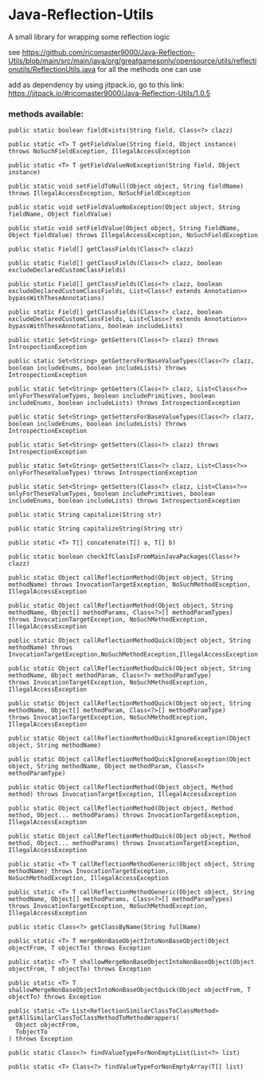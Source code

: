 # Java-Reflection-Utils
A small library for wrapping some reflection logic

see https://github.com/ricomaster9000/Java-Reflection-Utils/blob/main/src/main/java/org/greatgamesonly/opensource/utils/reflectionutils/ReflectionUtils.java for all the methods one can use

add as dependency by using jitpack.io, go to this link: https://jitpack.io/#ricomaster9000/Java-Reflection-Utils/1.0.5

### methods available:

    public static boolean fieldExists(String field, Class<?> clazz)

    public static <T> T getFieldValue(String field, Object instance) throws NoSuchFieldException, IllegalAccessException

    public static <T> T getFieldValueNoException(String field, Object instance)

    public static void setFieldToNull(Object object, String fieldName) throws IllegalAccessException, NoSuchFieldException

    public static void setFieldValueNoException(Object object, String fieldName, Object fieldValue)

    public static void setFieldValue(Object object, String fieldName, Object fieldValue) throws IllegalAccessException, NoSuchFieldException

    public static Field[] getClassFields(Class<?> clazz)

    public static Field[] getClassFields(Class<?> clazz, boolean excludeDeclaredCustomClassFields)

    public static Field[] getClassFields(Class<?> clazz, boolean excludeDeclaredCustomClassFields, List<Class<? extends Annotation>> 
    bypassWithTheseAnnotations)

    public static Field[] getClassFields(Class<?> clazz, boolean excludeDeclaredCustomClassFields, List<Class<? extends Annotation>> 
    bypassWithTheseAnnotations, boolean includeLists)

    public static Set<String> getGetters(Class<?> clazz) throws IntrospectionException

    public static Set<String> getGettersForBaseValueTypes(Class<?> clazz, boolean includeEnums, boolean includeLists) throws 
    IntrospectionException

    public static Set<String> getGetters(Class<?> clazz, List<Class<?>> onlyForTheseValueTypes, boolean includePrimitives, boolean 
    includeEnums, boolean includeLists) throws IntrospectionException

    public static Set<String> getSettersForBaseValueTypes(Class<?> clazz, boolean includeEnums, boolean includeLists) throws 
    IntrospectionException

    public static Set<String> getSetters(Class<?> clazz) throws IntrospectionException

    public static Set<String> getSetters(Class<?> clazz, List<Class<?>> onlyForTheseValueTypes) throws IntrospectionException

    public static Set<String> getSetters(Class<?> clazz, List<Class<?>> onlyForTheseValueTypes, boolean includePrimitives, boolean 
    includeEnums, boolean includeLists) throws IntrospectionException

    public static String capitalize(String str)

    public static String capitalizeString(String str)

    public static <T> T[] concatenate(T[] a, T[] b)

    public static boolean checkIfClassIsFromMainJavaPackages(Class<?> clazz)

    public static Object callReflectionMethod(Object object, String methodName) throws InvocationTargetException, NoSuchMethodException, 
    IllegalAccessException

    public static Object callReflectionMethod(Object object, String methodName, Object[] methodParams, Class<?>[] methodParamTypes) 
    throws InvocationTargetException, NoSuchMethodException, IllegalAccessException
    
    public static Object callReflectionMethodQuick(Object object, String methodName) throws
    InvocationTargetException,NoSuchMethodException,IllegalAccessException

    public static Object callReflectionMethodQuick(Object object, String methodName, Object methodParam, Class<?> methodParamType) 
    throws InvocationTargetException, NoSuchMethodException, IllegalAccessException

    public static Object callReflectionMethodQuick(Object object, String methodName, Object[] methodParam, Class<?>[] methodParamType) 
    throws InvocationTargetException, NoSuchMethodException, IllegalAccessException

    public static Object callReflectionMethodQuickIgnoreException(Object object, String methodName)

    public static Object callReflectionMethodQuickIgnoreException(Object object, String methodName, Object methodParam, Class<?> methodParamType)

    public static Object callReflectionMethod(Object object, Method method) throws InvocationTargetException, IllegalAccessException

    public static Object callReflectionMethod(Object object, Method method, Object... methodParams) throws InvocationTargetException, IllegalAccessException

    public static Object callReflectionMethodQuick(Object object, Method method, Object... methodParams) throws InvocationTargetException, IllegalAccessException

    public static <T> T callReflectionMethodGeneric(Object object, String methodName) throws InvocationTargetException, 
    NoSuchMethodException, IllegalAccessException

    public static <T> T callReflectionMethodGeneric(Object object, String methodName, Object[] methodParams, Class<?>[] methodParamTypes)  
    throws InvocationTargetException, NoSuchMethodException, IllegalAccessException

    public static Class<?> getClassByName(String fullName)

    public static <T> T mergeNonBaseObjectIntoNonBaseObject(Object objectFrom, T objectTo) throws Exception

    public static <T> T shallowMergeNonBaseObjectIntoNonBaseObject(Object objectFrom, T objectTo) throws Exception

    public static <T> T shallowMergeNonBaseObjectIntoNonBaseObjectQuick(Object objectFrom, T objectTo) throws Exception

    public static <T> List<ReflectionSimilarClassToClassMethod> getAllSimilarClassToClassMethodToMethodWrappers(
      Object objectFrom,
      TobjectTo
    ) throws Exception

    public static Class<?> findValueTypeForNonEmptyList(List<?> list)

    public static <T> Class<?> findValueTypeForNonEmptyArray(T[] list)

